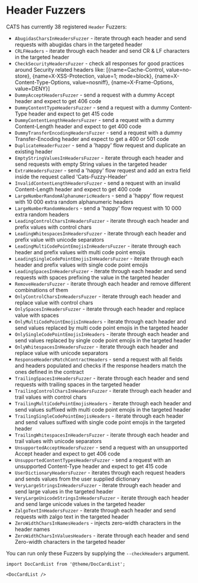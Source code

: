 # Header Fuzzers
CATS has currently 38 registered `Header`  Fuzzers:
- `AbugidasCharsInHeadersFuzzer` -  iterate through each header and send requests with abugidas chars in the targeted header
- `CRLFHeaders` - iterate through each header and send CR & LF characters in the targeted header
- `CheckSecurityHeadersFuzzer` - check all responses for good practices around Security related headers like: [{name=Cache-Control, value=no-store}, {name=X-XSS-Protection, value=1; mode=block}, {name=X-Content-Type-Options, value=nosniff}, {name=X-Frame-Options, value=DENY}]
- `DummyAcceptHeadersFuzzer` - send a request with a dummy Accept header and expect to get 406 code
- `DummyContentTypeHeadersFuzzer` - send a request with a dummy Content-Type header and expect to get 415 code
- `DummyContentLengthHeadersFuzzer` - send a request with a dummy Content-Length header and expect to get 400 code
- `DummyTransferEncodingHeadersFuzzer` - send a request with a dummy Transfer-Encoding header and expect to get a 400 or 501 code
- `DuplicateHeaderFuzzer` - send a 'happy' flow request and duplicate an existing header
- `EmptyStringValuesInHeadersFuzzer` - iterate through each header and send requests with empty String values in the targeted header
- `ExtraHeadersFuzzer` - send a 'happy' flow request and add an extra field inside the request called 'Cats-Fuzzy-Header'
- `InvalidContentLengthHeadersFuzzer` - send a request with an invalid Content-Length header and expect to get 400 code
- `LargeNumberRandomAlphanumericHeaders` - send a 'happy' flow request with 10 000 extra random alphanumeric headers
- `LargeNumberRandomHeaders` - send a 'happy' flow request with 10 000 extra random headers
- `LeadingControlCharsInHeadersFuzzer` - iterate through each header and prefix values with control chars
- `LeadingWhitespacesInHeadersFuzzer` - iterate through each header and prefix value with unicode separators
- `LeadingMultiCodePointEmojisInHeadersFuzzer` - iterate through each header and prefix values with multi code point emojis
- `LeadingSingleCodePointEmojisInHeadersFuzzer` - iterate through each header and prefix values with single code point emojis
- `LeadingSpacesInHeadersFuzzer` - iterate through each header and send requests with spaces prefixing the value in the targeted header
- `RemoveHeadersFuzzer` - iterate through each header and remove different combinations of them
- `OnlyControlCharsInHeadersFuzzer` - iterate through each header and replace value with control chars
- `OnlySpacesInHeadersFuzzer` - iterate through each header and replace value with spaces
- `OnlyMultiCodePointEmojisInHeaders` - iterate through each header and send values replaced by multi code point emojis in the targeted header
- `OnlySingleCodePointEmojisInHeaders` - iterate through each header and send values replaced by single code point emojis in the targeted header
- `OnlyWhitespacesInHeadersFuzzer` - iterate through each header and replace value with unicode separators
- `ResponseHeadersMatchContractHeaders` - send a request with all fields and headers populated and checks if the response headers match the ones defined in the contract
- `TrailingSpacesInHeadersFuzzer` - iterate through each header and send requests with trailing spaces in the targeted header
- `TrailingControlCharsInHeadersFuzzer` - iterate through each header and trail values with control chars
- `TrailingMultiCodePointEmojisHeaders` - iterate through each header and send values suffixed with multi code point emojis in the targeted header
- `TrailingSingleCodePointEmojisHeaders` - iterate through each header and send values suffixed with single code point emojis in the targeted header
- `TrailingWhitespacesInHeadersFuzzer` - iterate through each header and trail values with unicode separators
- `UnsupportedAcceptHeadersFuzzer` - send a request with an unsupported Accept header and expect to get 406 code
- `UnsupportedContentTypesHeadersFuzzer` - send a request with an unsupported Content-Type header and expect to get 415 code
- `UserDictionaryHeadersFuzzer` - iterates through each request headers and sends values from the user supplied dictionary
- `VeryLargeStringsInHeadersFuzzer` - iterate through each header and send large values in the targeted header
- `VeryLargeUnicodeStringsInHeadersFuzzer` - iterate through each header and send large unicode values in the targeted header
- `ZalgoTextInHeadersFuzzer` - iterate through each header and send requests with zalgo text in the targeted header
- `ZeroWidthCharsInNamesHeaders` - injects zero-width characters in the header names
- `ZeroWidthCharsInValuesHeaders` - iterate through each header and send Zero-width characters in the targeted header

You can run only these Fuzzers by supplying the `--checkHeaders` argument.

```mdx-code-block
import DocCardList from '@theme/DocCardList';

<DocCardList />
```